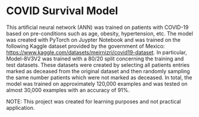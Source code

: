 # COVID Survival Model
This artificial neural network (ANN) was trained on patients with COVID-19 based on pre-conditions such as age, obesity, hypertension, etc.
The model was created with PyTorch on Juypter Notebook and was trained on the following Kaggle dataset provided by the government of Mexico: 
https://www.kaggle.com/datasets/meirnizri/covid19-dataset. In particular, Model-8V3V2 was trained with a 80/20 split concerning the training and
test datasets. These datasets were created by selecting all patients entries marked as deceased from the original dataset and then randomly sampling 
the same number patients which were not marked as deceased. In total, the model was trained on approximately 120,000 examples and was tested on almost
30,000 examples with an accuracy of 91%.

NOTE: This project was created for learning purposes and not practical application.
